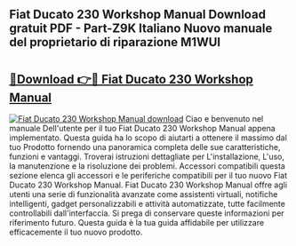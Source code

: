 ## Fiat Ducato 230 Workshop Manual Download gratuit PDF - Part-Z9K Italiano Nuovo manuale del proprietario di riparazione M1WUI

# <h2><a href="http://dfcz9fg.blite.top/?on=Fiat+Ducato+230+Workshop+Manual">🔗Download 👉🔴 Fiat Ducato 230 Workshop Manual</a></h2>

[![Fiat Ducato 230 Workshop Manual download](https://i.imgur.com/lujVjoI.png)](http://dfcz9fg.blite.top/?on=Fiat+Ducato+230+Workshop+Manual)
Ciao e benvenuto nel manuale Dell'utente per il tuo Fiat Ducato 230 Workshop Manual appena implementato. Questa guida ha lo scopo di aiutarti a ottenere il massimo dal tuo Prodotto fornendo una panoramica completa delle sue caratteristiche, funzioni e vantaggi. Troverai istruzioni dettagliate per L'installazione, L'uso, la manutenzione e la risoluzione dei problemi. Accessori compatibili questa sezione elenca gli accessori e le periferiche compatibili per il tuo nuovo Fiat Ducato 230 Workshop Manual. Fiat Ducato 230 Workshop Manual offre agli utenti una serie di funzionalità avanzate come assistenti virtuali, notifiche intelligenti, gadget personalizzabili e attività automatizzate, tutte facilmente controllabili dall'interfaccia. Si prega di conservare queste informazioni per riferimento futuro. Questa guida è la tua guida affidabile per utilizzare efficacemente il tuo nuovo prodotto.

